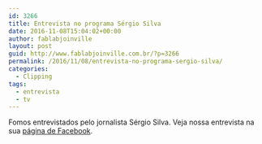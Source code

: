 ```yaml
---
id: 3266
title: Entrevista no programa Sérgio Silva
date: 2016-11-08T15:04:02+00:00
author: fablabjoinville
layout: post
guid: http://www.fablabjoinville.com.br/?p=3266
permalink: /2016/11/08/entrevista-no-programa-sergio-silva/
categories:
  - Clipping
tags:
  - entrevista
  - tv
---
```

Fomos entrevistados pelo jornalista Sérgio Silva. Veja nossa entrevista na sua [página de Facebook](https://www.facebook.com/sergiosilvajornalista/videos/897399333728882/).